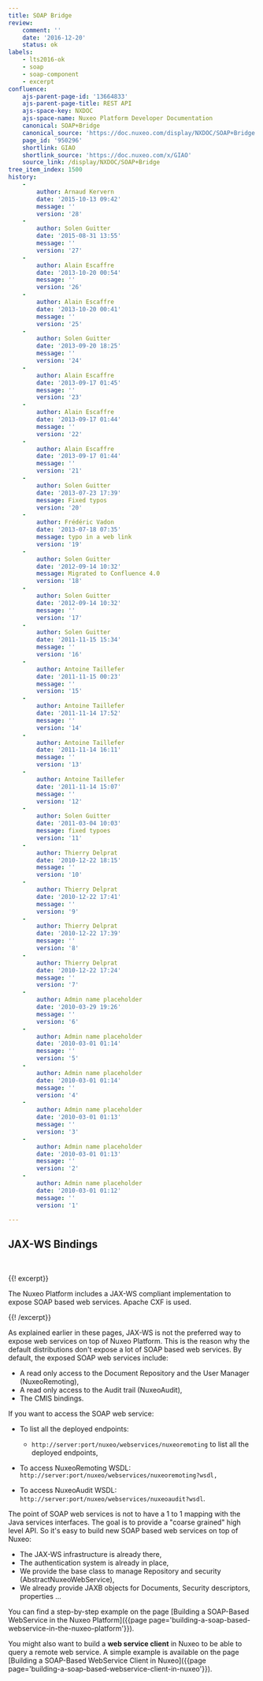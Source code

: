 ```yaml
---
title: SOAP Bridge
review:
    comment: ''
    date: '2016-12-20'
    status: ok
labels:
    - lts2016-ok
    - soap
    - soap-component
    - excerpt
confluence:
    ajs-parent-page-id: '13664833'
    ajs-parent-page-title: REST API
    ajs-space-key: NXDOC
    ajs-space-name: Nuxeo Platform Developer Documentation
    canonical: SOAP+Bridge
    canonical_source: 'https://doc.nuxeo.com/display/NXDOC/SOAP+Bridge'
    page_id: '950296'
    shortlink: GIAO
    shortlink_source: 'https://doc.nuxeo.com/x/GIAO'
    source_link: /display/NXDOC/SOAP+Bridge
tree_item_index: 1500
history:
    -
        author: Arnaud Kervern
        date: '2015-10-13 09:42'
        message: ''
        version: '28'
    -
        author: Solen Guitter
        date: '2015-08-31 13:55'
        message: ''
        version: '27'
    -
        author: Alain Escaffre
        date: '2013-10-20 00:54'
        message: ''
        version: '26'
    -
        author: Alain Escaffre
        date: '2013-10-20 00:41'
        message: ''
        version: '25'
    -
        author: Solen Guitter
        date: '2013-09-20 18:25'
        message: ''
        version: '24'
    -
        author: Alain Escaffre
        date: '2013-09-17 01:45'
        message: ''
        version: '23'
    -
        author: Alain Escaffre
        date: '2013-09-17 01:44'
        message: ''
        version: '22'
    -
        author: Alain Escaffre
        date: '2013-09-17 01:44'
        message: ''
        version: '21'
    -
        author: Solen Guitter
        date: '2013-07-23 17:39'
        message: Fixed typos
        version: '20'
    -
        author: Frédéric Vadon
        date: '2013-07-18 07:35'
        message: typo in a web link
        version: '19'
    -
        author: Solen Guitter
        date: '2012-09-14 10:32'
        message: Migrated to Confluence 4.0
        version: '18'
    -
        author: Solen Guitter
        date: '2012-09-14 10:32'
        message: ''
        version: '17'
    -
        author: Solen Guitter
        date: '2011-11-15 15:34'
        message: ''
        version: '16'
    -
        author: Antoine Taillefer
        date: '2011-11-15 00:23'
        message: ''
        version: '15'
    -
        author: Antoine Taillefer
        date: '2011-11-14 17:52'
        message: ''
        version: '14'
    -
        author: Antoine Taillefer
        date: '2011-11-14 16:11'
        message: ''
        version: '13'
    -
        author: Antoine Taillefer
        date: '2011-11-14 15:07'
        message: ''
        version: '12'
    -
        author: Solen Guitter
        date: '2011-03-04 10:03'
        message: fixed typoes
        version: '11'
    -
        author: Thierry Delprat
        date: '2010-12-22 18:15'
        message: ''
        version: '10'
    -
        author: Thierry Delprat
        date: '2010-12-22 17:41'
        message: ''
        version: '9'
    -
        author: Thierry Delprat
        date: '2010-12-22 17:39'
        message: ''
        version: '8'
    -
        author: Thierry Delprat
        date: '2010-12-22 17:24'
        message: ''
        version: '7'
    -
        author: Admin name placeholder
        date: '2010-03-29 19:26'
        message: ''
        version: '6'
    -
        author: Admin name placeholder
        date: '2010-03-01 01:14'
        message: ''
        version: '5'
    -
        author: Admin name placeholder
        date: '2010-03-01 01:14'
        message: ''
        version: '4'
    -
        author: Admin name placeholder
        date: '2010-03-01 01:13'
        message: ''
        version: '3'
    -
        author: Admin name placeholder
        date: '2010-03-01 01:13'
        message: ''
        version: '2'
    -
        author: Admin name placeholder
        date: '2010-03-01 01:12'
        message: ''
        version: '1'

---
```

## JAX-WS Bindings

&nbsp;

{{! excerpt}}

The Nuxeo Platform includes a JAX-WS compliant implementation to expose SOAP based web services. Apache CXF is used.

{{! /excerpt}}

As explained earlier in these pages, JAX-WS is not the preferred way to expose web services on top of Nuxeo Platform. This is the reason why the default distributions don't expose a lot of SOAP based web services. By default, the exposed SOAP web services include:

*   A read only access to the Document Repository and the User Manager (NuxeoRemoting),
*   A read only access to the Audit trail (NuxeoAudit),
*   The CMIS bindings.

If you want to access the SOAP web service:

*   To list all the deployed endpoints:

    *   `http://server:port/nuxeo/webservices/nuxeoremoting` to list all the deployed endpoints,
*   To access NuxeoRemoting WSDL: `http://server:port/nuxeo/webservices/nuxeoremoting?wsdl,`
*   To access NuxeoAudit WSDL: `http://server:port/nuxeo/webservices/nuxeoaudit?wsdl`.

The point of SOAP web services is not to have a 1 to 1 mapping with the Java services interfaces. The goal is to provide a "coarse grained" high level API. So it's easy to build new SOAP based web services on top of Nuxeo:

*   The JAX-WS infrastructure is already there,
*   The authentication system is already in place,
*   We provide the base class to manage Repository and security (AbstractNuxeoWebService),
*   We already provide JAXB objects for Documents, Security descriptors, properties ...

You can find a step-by-step example on the page [Building a SOAP-Based WebService in the Nuxeo Platform]({{page page='building-a-soap-based-webservice-in-the-nuxeo-platform'}}).

You might also want to build a **web service client** in Nuxeo to be able to query a remote web service. A simple example is available on the page [Building a SOAP-Based WebService Client in Nuxeo]({{page page='building-a-soap-based-webservice-client-in-nuxeo'}}).
